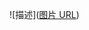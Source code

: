 ![描述]([图片 URL](https://github.com/ZAOM5423/Practice/blob/master/new-project/5ebae1832702b14ddf571469b14d59b.png))
